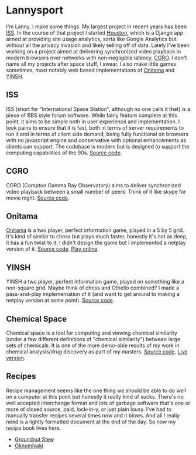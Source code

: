 # Lannysport

I'm Lanny, I make some things. My largest project in recent years has been [ISS](#ISS). In the course of that project I started [Houston](#Houston), which is a Django app aimed at providing site usage analytics, sorta like Google Analytics but without all the privacy invasion and likely selling off of data. Lately I've been working on a project aimed at delivering synchronized video playback in modern browsers over networks with non-negligible latency, [CGRO](#CGRO). I don't name all my projects after space stuff, I swear. I also make little games sometimes, most notably web based implementations of [Onitama](#onitama) and [YINSH](#YINSH).

## ISS<a name="ISS"></a>
ISS (short for "International Space Station", although no one calls it that) is a piece of BBS style forum software. While fairly feature complete at this point, it aims to be simple both in user experience and implementation. I took pains to ensure that it is fast, both in terms of server requirements to run it and in terms of client side demand, being fully functional on browsers with no javascript engine and conservative with optional enhancements as clients can support. The codebase is modern but is designed to support the computing capabilities of the 90s. [Source code](https://github.com/Lanny/ISS).

## CGRO<a name="CGRO"></a>
CGRO (Compton Gamma Ray Observatory) aims to deliver synchronized video playback between a small number of peers. Think of it like skype for movie night. [Source code](https://github.com/Lanny/Compton-Gamma-Ray-Observatory).

## Onitama<a name="onitama"></a>
[Onitama](https://www.arcanewonders.com/game/onitama/) is a two player, perfect information game, played in a 5 by 5 grid. It's kind of similar to chess but plays much faster, honestly it's not as deep, it has a fun twist to it. I didn't design the game but I implemented a netplay version of it. [Source code](https://github.com/Lanny/Onitama). [Play online](http://onitama.lannysport.net/).

## YINSH<a name="YINSH"></a>
YINSH a two player, perfect information game, played on something like a non-square grid. Maybe think of chess and Othello combined? I made a pass-and-play implementation of it (and want to get around to making a netplay version at some point). [Source code](https://github.com/Lanny/Yinch).

## Chemical Space<a name="cspace"></a>
Chemical space is a tool for computing and viewing chemical similarity (under a few different definitions of "chemical similarity") between large sets of chemicals. It is one of the more demo-able results of my work in chemical analysis/drug discovery as part of my masters. [Source code](https://github.com/Lanny/cspace). [Live version](http://cspace.lannysport.net/).

## Recipes
Recipe management seems like the one thing we should be able to do well on a computer at this point but honestly it really kind of sucks. There's no well accepted interchange format and lots of garbage software that's one or more of closed source, paid, lock-in-y, or just plain lousy. I've had to manually transfer recipes several times now and it blows. And all I really need is a lightly formatted document at the end of the day. So now my recipe book lives here.

- [Groundnut Stew](recipes/groundnut-stew.html)
- [Oknomiyaki](recipes/okonomiyaki.html)

